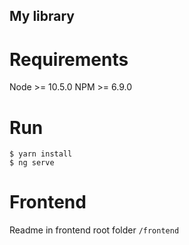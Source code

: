 ## My library

# Requirements
Node >= 10.5.0
NPM >= 6.9.0

# Run 

```
$ yarn install
$ ng serve
```

# Frontend 

Readme in frontend root folder `/frontend`
